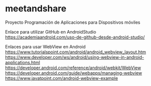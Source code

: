 # meetandshare
Proyecto Programación de Aplicaciones para Dispositivos móviles

Enlace para utilizar GitHub en AndroidStudio
https://academiaandroid.com/uso-de-github-desde-android-studio/

Enlaces para usar WebView en Android
https://www.tutorialspoint.com/android/android_webview_layout.htm
https://www.developer.com/ws/android/using-webview-in-android-applications.html
https://developer.android.com/reference/android/webkit/WebView
https://developer.android.com/guide/webapps/managing-webview
https://www.javatpoint.com/android-webview-example
